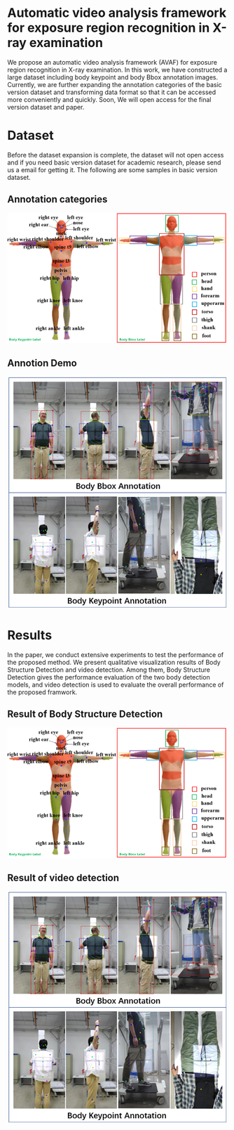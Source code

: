 # Automatic video analysis framework for exposure region recognition in X-ray examination
We propose an automatic video analysis framework (AVAF) for exposure region recognition in X-ray examination. In this work, we have constructed a large dataset including body keypoint and body Bbox annotation images. Currently, we are further expanding the annotation categories of the basic version dataset and transforming data format so that it can be accessed more conveniently and quickly. Soon, We will open access for the final version dataset and paper. 
# Dataset
Before the dataset expansion is complete, the dataset will not open access and if you need basic version dataset for academic research, please send us a email for getting it. The following are some samples in basic version dataset.
## Annotation categories
![image](./Annotation/combination.PNG)
## Annotion Demo
![image](./Data/demo.PNG)

# Results
In the paper, we conduct extensive experiments to test the performance of the proposed method. We present qualitative visualization results of Body Structure Detection and video detection. Among them, Body Structure Detection gives the performance evaluation of the two body detection models, and video detection is used to evaluate the overall performance of the proposed framwork.
## Result of Body Structure Detection
![image](./Annotation/combination.PNG)
## Result of video detection
![image](./Data/demo.PNG)
